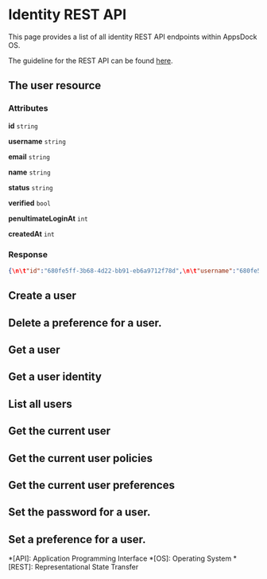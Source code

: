 # Identity REST API

This page provides a list of all identity REST API endpoints within AppsDock OS.

The guideline for the REST API can be found [here](../../../gettingstarted/guidelines/rest-api).

## The user resource

### Attributes

**id** `string`

**username** `string`

**email** `string`

**name** `string`

**status** `string`

**verified** `bool`

**penultimateLoginAt** `int`

**createdAt** `int`

### Response

~~~json
{\n\t"id":"680fe5ff-3b68-4d22-bb91-eb6a9712f78d",\n\t"username":"680fe5ff-3b68-4d22-bb91-eb6a9712f78d",\n\t"email":"680fe5ff-3b68-4d22-bb91-eb6a9712f78d",\n\t"name":"680fe5ff-3b68-4d22-bb91-eb6a9712f78d",\n\t"status":"680fe5ff-3b68-4d22-bb91-eb6a9712f78d",\n\t"verified":true,\n\t"penultimateLoginAt":1620979351,\n\t"createdAt":1620979351\n}
~~~

## Create a user

## Delete a preference for a user.

## Get a user

## Get a user identity

## List all users

## Get the current user

## Get the current user policies

## Get the current user preferences

## Set the password for a user.

## Set a preference for a user.


*[API]: Application Programming Interface
*[OS]: Operating System
*[REST]: Representational State Transfer
